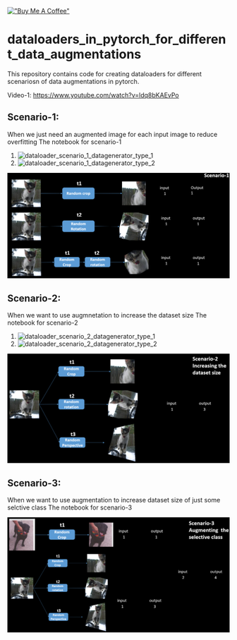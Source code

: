[!["Buy Me A Coffee"](https://www.buymeacoffee.com/assets/img/custom_images/orange_img.png)](https://www.buymeacoffee.com/anujshah645)
# dataloaders_in_pytorch_for_different_data_augmentations
This repository contains code for creating dataloaders for different scenariosn of data augmentations in pytorch.

Video-1: https://www.youtube.com/watch?v=ldq8bKAEvPo

## Scenario-1:

When we just need an augmented image for each input image to reduce overfitting
The notebook for scenario-1
1. ![dataloader_scenario_1_datagenerator_type_1](https://github.com/anujshah1003/dataloaders_in_pytorch_for_different_data_augmentations/blob/main/dataloader_scenario_1_datagenerator_type_1.ipynb)
2.  ![dataloader_scenario_1_datagenerator_type_2](https://github.com/anujshah1003/dataloaders_in_pytorch_for_different_data_augmentations/blob/main/dataloader_scenario_1_datagenerator_type_2.ipynb)

![alt text](https://github.com/anujshah1003/dataloaders_in_pytorch_for_different_data_augmentations/blob/main/readme_imgs/scenario_1.PNG)

## Scenario-2:

When we want to use augmnetation to increase the dataset size
The notebook for scenario-2
1. ![dataloader_scenario_2_datagenerator_type_1](https://github.com/anujshah1003/dataloaders_in_pytorch_for_different_data_augmentations/blob/main/dataloader_scenario_2_datagenerator_type_1.ipynb)
2.  ![dataloader_scenario_2_datagenerator_type_2](https://github.com/anujshah1003/dataloaders_in_pytorch_for_different_data_augmentations/blob/main/dataloader_scenario_2_datagenerator_type_2.ipynb)

![alt text](https://github.com/anujshah1003/dataloaders_in_pytorch_for_different_data_augmentations/blob/main/readme_imgs/scenario_2.PNG)

## Scenario-3:

When we want to use augmentation to increase dataset size of just some selctive class
The notebook for scenario-3

![alt text](https://github.com/anujshah1003/dataloaders_in_pytorch_for_different_data_augmentations/blob/main/readme_imgs/scenario_3.PNG)
